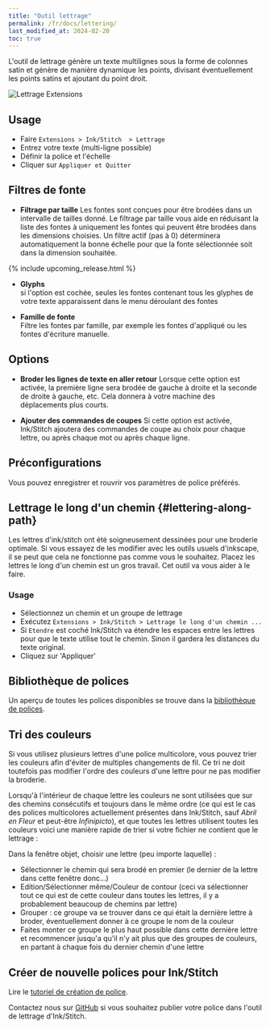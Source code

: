 ```yaml
---
title: "Outil lettrage"
permalink: /fr/docs/lettering/
last_modified_at: 2024-02-20
toc: true
---
```

L'outil de lettrage génère un texte multilignes sous la forme de colonnes satin et génère de manière dynamique les points, divisant éventuellement les points satins et ajoutant du point droit.

![Lettrage Extensions](/assets/images/docs/fr/lettering.png)

## Usage

* Faire `Extensions > Ink/Stitch  > Lettrage`
* Entrez votre texte (multi-ligne possible)
* Définir la police et l'échelle
* Cliquer sur `Appliquer et Quitter`


## Filtres de fonte

* **Filtrage par taille**
  Les fontes sont conçues pour être  brodées dans  un intervalle de tailles donné. Le filtrage par taille vous aide en réduisant la liste des fontes à uniquement les fontes qui peuvent être brodées dans les dimensions choisies.
  Un filtre actif (pas à 0) déterminera  automatiquement la bonne échelle pour que la fonte sélectionnée soit dans la dimension souhaitée.

{% include upcoming_release.html %}
* **Glyphs**<br>
si l'option est cochée, seules les fontes contenant tous les glyphes de votre texte apparaissent dans le menu déroulant des fontes

* **Famille de fonte**<br>
Filtre les fontes par famille, par exemple les fontes d'appliqué ou les fontes d'écriture manuelle. 
## Options


* **Broder les lignes de texte en aller retour**
 Lorsque cette option est activée, la première ligne sera brodée de gauche à droite et la seconde de droite à gauche, etc.
   Cela donnera à votre machine des déplacements plus courts.

* **Ajouter des commandes de coupes**
  Si cette option est activée, Ink/Stitch ajoutera des commandes de coupe  au choix pour chaque lettre, ou après chaque mot ou après chaque ligne.

## Préconfigurations

Vous pouvez enregistrer et rouvrir vos paramètres de police préférés.

## Lettrage le long d'un chemin  {#lettering-along-path}

Les lettres d'ink/stitch ont été soigneusement dessinées pour une broderie optimale. Si vous essayez de les modifier avec les outils usuels d'inkscape, il se peut que cela ne fonctionne pas comme vous le souhaitez. Placez les lettres le long  d'un chemin est un gros travail. Cet outil va vous aider à le faire.

### Usage

* Sélectionnez un chemin et un groupe de lettrage 
* Exécutez `Extensions > Ink/Stitch > Lettrage le long d'un chemin ...`
* Si `Etendre` est coché Ink/Stitch va étendre les espaces entre les lettres pour que le texte utilise tout le chemin. Sinon il gardera les distances du texte original. 
* Cliquez sur 'Appliquer'



## Bibliothèque de polices

Un aperçu de toutes les polices disponibles se trouve dans la [bibliothèque de polices](/fr/fonts/font-library/).

## Tri des couleurs
Si vous utilisez plusieurs lettres d'une police multicolore, vous pouvez trier les couleurs afin d'éviter de multiples changements de fil. Ce tri ne doit toutefois pas modifier l'ordre des couleurs d'une lettre pour ne pas modifier la broderie. 

Lorsqu'à l'intérieur de chaque lettre les couleurs ne sont utilisées que sur des chemins consécutifs et toujours dans le même ordre (ce qui est le cas des polices multicolores actuellement présentes dans Ink/Stitch, sauf *Abril en Fleur* et peut-être *Infinipicto*), et que toutes les lettres utilisent toutes les couleurs  voici une manière rapide de trier si votre fichier ne contient que le lettrage :

Dans la fenêtre objet, choisir une lettre (peu importe laquelle) :
* Sélectionner le chemin qui sera brodé en premier (le dernier de la lettre dans cette fenêtre donc...)
* Edition/Sélectionner même/Couleur de contour (ceci va sélectionner tout ce qui est de cette couleur dans toutes les lettres, il y a probablement beaucoup de chemins par lettre)
* Grouper : ce groupe va se trouver dans ce qui était la dernière lettre à broder, éventuellement donner à ce groupe le nom de la couleur
* Faites monter ce groupe le plus haut possible dans cette dernière lettre
et recommencer jusqu'a qu'il n'y ait plus que des groupes de couleurs, en partant à chaque fois du dernier chemin d'une lettre

## Créer de nouvelle polices pour Ink/Stitch
Lire le [tutoriel de création de police](/fr/tutorials/font-creation/).

Contactez nous  sur  [GitHub](https://github.com/inkstitch/inkstitch/issues) si vous souhaitez publier votre police dans l'outil de lettrage d'Ink/Stitch.
